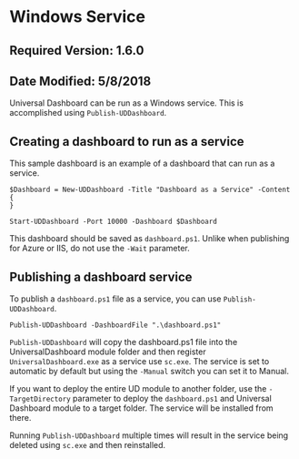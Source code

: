 # Windows Service

## Required Version: 1.6.0

## Date Modified: 5/8/2018

Universal Dashboard can be run as a Windows service. This is accomplished using `Publish-UDDashboard`.

## Creating a dashboard to run as a service

This sample dashboard is an example of a dashboard that can run as a service.

```text
$Dashboard = New-UDDashboard -Title "Dashboard as a Service" -Content {
}

Start-UDDashboard -Port 10000 -Dashboard $Dashboard
```

This dashboard should be saved as `dashboard.ps1`. Unlike when publishing for Azure or IIS, do not use the `-Wait` parameter.

## Publishing a dashboard service

To publish a `dashboard.ps1` file as a service, you can use `Publish-UDDashboard`.

```text
Publish-UDDashboard -DashboardFile ".\dashboard.ps1"
```

`Publish-UDDashboard` will copy the dashboard.ps1 file into the UniversalDashboard module folder and then register `UniversalDashboard.exe` as a service use `sc.exe`. The service is set to automatic by default but using the `-Manual` switch you can set it to Manual.

If you want to deploy the entire UD module to another folder, use the `-TargetDirectory` parameter to deploy the `dashboard.ps1` and Universal Dashboard module to a target folder. The service will be installed from there.

Running `Publish-UDDashboard` multiple times will result in the service being deleted using `sc.exe` and then reinstalled.

